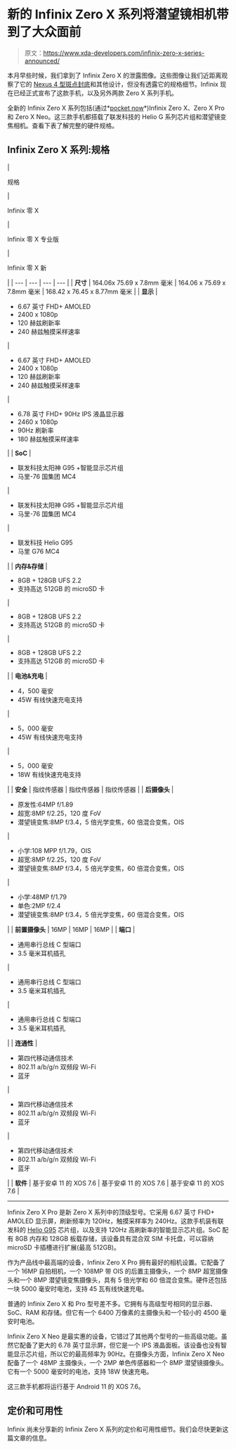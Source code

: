 # 新的 Infinix Zero X 系列将潜望镜相机带到了大众面前

> 原文：<https://www.xda-developers.com/infinix-zero-x-series-announced/>

本月早些时候，我们拿到了 Infinix Zero X 的泄露图像。这些图像让我们近距离观察了它的 [Nexus 4 型斑点封底](https://www.xda-developers.com/infinix-zero-x-leak/)和其他设计，但没有透露它的规格细节。Infinix 现在已经正式宣布了这款手机，以及另外两款 Zero X 系列手机。

全新的 Infinix Zero X 系列包括(通过*[pocket now](https://pocketnow.com/infinix-zero-x-pro-brings-60x-hybrid-periscope-moonshot-camera)*)Infinix Zero X、Zero X Pro 和 Zero X Neo。这三款手机都搭载了联发科技的 Helio G 系列芯片组和潜望镜变焦相机。查看下表了解完整的硬件规格。

## Infinix Zero X 系列:规格

| 

规格

 | 

Infinix 零 X

 | 

Infinix 零 X 专业版

 | 

Infinix 零 X 新

 |
| --- | --- | --- | --- |
| **尺寸** | 164.06x 75.69 x 7.8mm 毫米 | 164.06 x 75.69 x 7.8mm 毫米 | 168.42 x 76.45 x 8.77mm 毫米 |
| **显示** | 

*   6.67 英寸 FHD+ AMOLED
*   2400 x 1080p
*   120 赫兹刷新率
*   240 赫兹触摸采样速率

 | 

*   6.67 英寸 FHD+ AMOLED
*   2400 x 1080p
*   120 赫兹刷新率
*   240 赫兹触摸采样速率

 | 

*   6.78 英寸 FHD+ 90Hz IPS 液晶显示器
*   2460 x 1080p
*   90Hz 刷新率
*   180 赫兹触摸采样速率

 |
| **SoC** | 

*   联发科技太阳神 G95 +智能显示芯片组
*   马里-76 国集团 MC4

 | 

*   联发科技太阳神 G95 +智能显示芯片组
*   马里-76 国集团 MC4

 | 

*   联发科技 Helio G95
*   马里 G76 MC4

 |
| **内存&存储** | 

*   8GB + 128GB UFS 2.2
*   支持高达 512GB 的 microSD 卡

 | 

*   8GB + 128GB UFS 2.2
*   支持高达 512GB 的 microSD 卡

 | 

*   8GB + 128GB UFS 2.2
*   支持高达 512GB 的 microSD 卡

 |
| **电池&充电** | 

*   4，500 毫安
*   45W 有线快速充电支持

 | 

*   5，000 毫安
*   45W 有线快速充电支持

 | 

*   5，000 毫安
*   18W 有线快速充电支持

 |
| **安全** | 指纹传感器 | 指纹传感器 | 指纹传感器 |
| **后摄像头** | 

*   原发性:64MP f/1.89
*   超宽:8MP f/2.25，120 度 FoV
*   潜望镜变焦:8MP f/3.4，5 倍光学变焦，60 倍混合变焦，OIS

 | 

*   小学:108 MPP f/1.79，OIS
*   超宽:8MP f/2.25，120 度 FoV
*   潜望镜变焦:8MP f/3.4，5 倍光学变焦，60 倍混合变焦，OIS

 | 

*   小学:48MP f/1.79
*   单色:2MP f/2.4
*   潜望镜变焦:8MP f/3.4，5 倍光学变焦，60 倍混合变焦，OIS

 |
| **前置摄像头** | 16MP | 16MP | 16MP |
| **端口** | 

*   通用串行总线 C 型端口
*   3.5 毫米耳机插孔

 | 

*   通用串行总线 C 型端口
*   3.5 毫米耳机插孔

 | 

*   通用串行总线 C 型端口
*   3.5 毫米耳机插孔

 |
| **连通性** | 

*   第四代移动通信技术
*   802.11 a/b/g/n 双频段 Wi-Fi
*   蓝牙

 | 

*   第四代移动通信技术
*   802.11 a/b/g/n 双频段 Wi-Fi
*   蓝牙

 | 

*   第四代移动通信技术
*   802.11 a/b/g/n 双频段 Wi-Fi
*   蓝牙

 |
| **软件** | 基于安卓 11 的 XOS 7.6 | 基于安卓 11 的 XOS 7.6 | 基于安卓 11 的 XOS 7.6 |

* * *

Infinix Zero X Pro 是新 Zero X 系列中的顶级型号。它采用 6.67 英寸 FHD+ AMOLED 显示屏，刷新频率为 120Hz，触摸采样率为 240Hz。这款手机装有联发科的 [Helio G95](https://www.xda-developers.com/mediatek-helio-g95-budget-gaming-soc-launch/) 芯片组，以及支持 120Hz 高刷新率的智能显示芯片组。SoC 配有 8GB 内存和 128GB 板载存储，该设备具有混合双 SIM 卡托盘，可以容纳 microSD 卡插槽进行扩展(最高 512GB)。

作为产品线中最高端的设备，Infinix Zero X Pro 拥有最好的相机设置。它配备了一个 16MP 自拍相机，一个 108MP 带 OIS 的后置主摄像头，一个 8MP 超宽摄像头和一个 8MP 潜望镜变焦摄像头，具有 5 倍光学和 60 倍混合变焦。硬件还包括一块 5000 毫安时电池，支持 45 瓦有线快速充电。

普通的 Infinix Zero X 和 Pro 型号差不多。它拥有与高级型号相同的显示器、SoC、RAM 和存储。但它有一个 6400 万像素的主摄像头和一个较小的 4500 毫安时电池。

Infinix Zero X Neo 是最实惠的设备，它错过了其他两个型号的一些高级功能。虽然它配备了更大的 6.78 英寸显示屏，但它是一个 IPS 液晶面板。该设备也没有智能显示芯片组，所以它的最高频率为 90Hz。在摄像头方面，Infinix Zero X Neo 配备了一个 48MP 主摄像头，一个 2MP 单色传感器和一个 8MP 潜望镜摄像头。它有一个 5000 毫安时的电池，支持 18W 快速充电。

这三款手机都将运行基于 Android 11 的 XOS 7.6。

## 定价和可用性

Infinix 尚未分享新的 Infinix Zero X 系列的定价和可用性细节。我们会尽快更新这篇文章的信息。